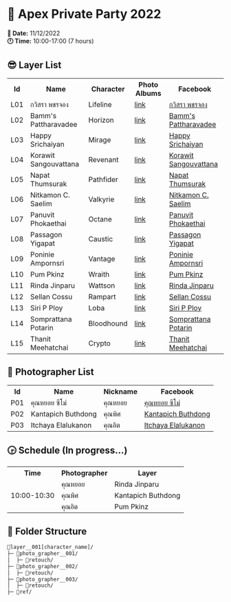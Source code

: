 <h1>🥂 Apex Private Party 2022</h1>

<p><strong>📆 Date:</strong> 11/12/2022<br>
<strong>🕛 Time:</strong> 10:00-17:00 (7 hours)<br>

<h2>😎 Layer List</h2>

<table>
  <tr>
    <th>Id</th>
    <th>Name</th>
    <th>Character</th>
    <th>Photo Albums</th>
    <th>Facebook</th>
  </tr>
  <tr>
    <td>L01</td>
    <td>กวิสรา พชรจอง</td>
    <td>Lifeline</td>
    <td><a href="https://drive.google.com/drive/u/1/folders/1szruC26HVJIxjeP6SX7BerPYzGh66o1M" target="_blank">link</a></td>
    <td><a href="https://www.facebook.com/profile.php?id=100022256958350" target="_blank">กวิสรา พชรจอง</a></td>
  </tr>
  <tr>
    <td>L02</td>
    <td>Bamm's Pattharavadee</td>
    <td>Horizon</td>
    <td><a href="https://drive.google.com/drive/u/1/folders/1SXM5yizoxzgG-WSqKXDCg-bZR7zVwT4o" target="_blank">link</a></td>
    <td><a href="https://www.facebook.com/LYNXil" target="_blank">Bamm's Pattharavadee</a></td>
  </tr>
  <tr>
    <td>L03</td>
    <td>Happy Srichaiyan</td>
    <td>Mirage</td>
    <td><a href="https://drive.google.com/drive/u/1/folders/1hCf_alyL2mWWYS7TKtP575W9f6QJsiB1" target="_blank">link</a></td>
    <td><a href="https://www.facebook.com/Hppysklly" target="_blank">Happy Srichaiyan</a></td>
  </tr>
  <tr>
    <td>L04</td>
    <td>Korawit Sangouvattana</td>
    <td>Revenant</td>
    <td><a href="https://drive.google.com/drive/u/1/folders/1yqkOvI5oMKT9kXe-ASeCM-xKHX81V1yy" target="_blank">link</a></td>
    <td><a href="https://www.facebook.com/kaori.shikigawa" target="_blank">Korawit Sangouvattana</a></td>
  </tr>
  <tr>
    <td>L05</td>
    <td>Napat Thumsurak</td>
    <td>Pathfider</td>
    <td><a href="https://drive.google.com/drive/u/1/folders/1vj8l9Es1l8TeIBbGyNSQustqah-BC8R5" target="_blank">link</a></td>
    <td><a href="https://www.facebook.com/SajiYami" target="_blank">Napat Thumsurak</a></td>
  </tr>
  <tr>
    <td>L06</td>
    <td>Nitkamon C. Saelim</td>
    <td>Valkyrie</td>
    <td><a href="https://drive.google.com/drive/u/1/folders/16LDBmOfTSoVk-xwTLn0Y0FLR4EqToOos" target="_blank">link</a></td>
    <td><a href="https://www.facebook.com/0860608072cin" target="_blank">Nitkamon C. Saelim</a></td>
  </tr>
  <tr>
    <td>L07</td>
    <td>Panuvit Phokaethai</td>
    <td>Octane</td>
    <td><a href="https://drive.google.com/drive/u/1/folders/15VXmZYY0CFFnT-J75mqMeI6zodGE7u8Q" target="_blank">link</a></td>
    <td><a href="https://www.facebook.com/nu.gogog" target="_blank">Panuvit Phokaethai</a></td>
  </tr>
  <tr>
    <td>L08</td>
    <td>Passagon Yigapat</td>
    <td>Caustic</td>
    <td><a href="https://drive.google.com/drive/u/1/folders/1rnMtJsEpdfpQ2VOIUiRYly8ltslxl3OY" target="_blank">link</a></td>
    <td><a href="https://www.facebook.com/loli.maso" target="_blank">Passagon Yigapat</a></td>
  </tr>
  <tr>
    <td>L09</td>
    <td>Poninie Ampornsri</td>
    <td>Vantage</td>
    <td><a href="https://drive.google.com/drive/u/1/folders/1lGsZxj5IeROaEyGYaI657QvDk3B5l-6C" target="_blank">link</a></td>
    <td><a href="https://www.facebook.com/TMPPY09" target="_blank">Poninie Ampornsri</a></td>
  </tr>
  <tr>
    <td>L10</td>
    <td>Pum Pkinz</td>
    <td>Wraith</td>
    <td><a href="https://drive.google.com/drive/u/1/folders/1cMtzLXgPCEuimbT8yWng_mU3drMJi88C" target="_blank">link</a></td>
    <td><a href="https://www.facebook.com/rikasama.ss" target="_blank">Pum Pkinz</a></td>
  </tr>
  <tr>
    <td>L11</td>
    <td>Rinda Jinparu</td>
    <td>Wattson</td>
    <td><a href="https://drive.google.com/drive/u/1/folders/14rtS380OMQNQRXwWHGbRbD7iTSdS2P5v" target="_blank">link</a></td>
    <td><a href="https://www.facebook.com/sirinda.davidson" target="_blank">Rinda Jinparu</a></td>
  </tr>
  <tr>
    <td>L12</td>
    <td>Sellan Cossu</td>
    <td>Rampart</td>
    <td><a href="https://drive.google.com/drive/u/1/folders/1aVaQ0KpVusWQ53Ke_cEnSaJ08YYT_olK" target="_blank">link</a></td>
    <td><a href="https://www.facebook.com/profile.php?id=100082395975236" target="_blank">Sellan Cossu</a></td>
  </tr>
  <tr>
    <td>L13</td>
    <td>Siri P Ploy</td>
    <td>Loba</td>
    <td><a href="https://drive.google.com/drive/u/1/folders/1msfcYK-7v-HdGVGmwEqfeFZrPsTbjhz3" target="_blank">link</a></td>
    <td><a href="https://www.facebook.com/profile.php?id=100059168916781" target="_blank">Siri P Ploy</a></td>
  </tr>
  <tr>
    <td>L14</td>
    <td>Somprattana Potarin</td>
    <td>Bloodhound</td>
    <td><a href="https://drive.google.com/drive/u/1/folders/1UoxIuZbcSr5XlhSsezKjf12JBOXyYhQv" target="_blank">link</a></td>
    <td><a href="https://www.facebook.com/ojiisan.sp" target="_blank">Somprattana Potarin</a></td>
  </tr>
  <tr>
    <td>L15</td>
    <td>Thanit Meehatchai</td>
    <td>Crypto</td>
    <td><a href="https://drive.google.com/drive/u/1/folders/1Ie-0rMHel3oCgvJyADqLQXK8m0wERk1p" target="_blank">link</a></td>
    <td><a href="https://www.facebook.com/bak.krasuang" target="_blank">Thanit Meehatchai</a></td>
  </tr>
</table>

<h2>📸 Photographer List</h2>

<table>
  <tr>
    <th>Id</th>
    <th>Name</th>
    <th>Nickname</th>
    <th>Facebook</th>
  </tr>
  <tr>
    <td>P01</td>
    <td>คุณหยอย ซีโม่</td>
    <td>คุณหยอย</td>
    <td><a href="https://www.facebook.com/WinterZemo" target="_blank">คุณหยอย ซีโม่</a></td>
  </tr>
  <tr>
    <td>P02</td>
    <td>Kantapich Buthdong</td>
    <td>คุณพิศ</td>
    <td><a href="https://www.facebook.com/Kantapich.buth" target="_blank">Kantapich Buthdong</a></td>
  </tr>
  <tr>
    <td>P03</td>
    <td>Itchaya Elalukanon</td>
    <td>คุณอิต</td>
    <td><a href="https://www.facebook.com/exus.synthesis.seven" target="_blank">Itchaya Elalukanon</a></td>
  </tr>
</table>

<h2>🕞 Schedule (In progress...)</h2>

<table>
  <tr>
    <th>Time</th>
    <th>Photographer</th>
    <th>Layer</th>
  </tr>
  <tr>
    <td rowspan="4">10:00-10:30</td>
  </tr>
  <tr>
    <td>คุณหยอย</td>
    <td>Rinda Jinparu</td>
  </tr>
  <tr>
    <td>คุณพิศ</td>
    <td>Kantapich Buthdong</td>
  </tr>
  <tr>
    <td>คุณอิต</td>
    <td>Pum Pkinz</td>
  </tr>
</table>

<h2>📁 Folder Structure</h2>

```bash
📂layer__001[character_name]/
├─ 📂photo_grapher__001/
│  ├─ 📂retouch/
├─ 📂photo_grapher__002/
│  ├─ 📂retouch/
├─ 📂photo_grapher__003/
│  ├─ 📂retouch/
├─ 📂ref/
```
